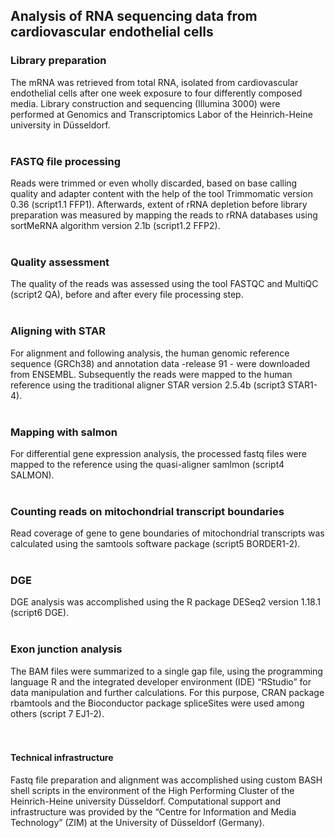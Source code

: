 ## Analysis of RNA sequencing data from cardiovascular endothelial cells

### Library preparation
The mRNA was retrieved from total RNA, isolated from cardiovascular endothelial cells after one week exposure to four differently composed media. Library construction and sequencing (Illumina 3000) were performed at Genomics and Transcriptomics Labor of the Heinrich-Heine university in Düsseldorf. 
<br />
<br />

### FASTQ file processing
Reads were trimmed or even wholly discarded, based on base calling quality and adapter content with the help of the tool Trimmomatic version 0.36 (script1.1 FFP1). Afterwards, extent of rRNA depletion before library preparation was measured by mapping the reads to rRNA databases using sortMeRNA algorithm version 2.1b (script1.2 FFP2). 
<br />
<br />

### Quality assessment
The quality of the reads was assessed using the tool FASTQC and MultiQC (script2 QA), before and after every file processing step.
<br />
<br />

### Aligning with STAR
For alignment and following analysis, the human genomic reference sequence (GRCh38) and annotation data -release 91 - were downloaded from ENSEMBL. Subsequently the reads were mapped to the human reference using the traditional aligner STAR version 2.5.4b (script3 STAR1-4).
<br />
<br />

### Mapping with salmon
For differential gene expression analysis, the processed fastq files were mapped to the reference using the quasi-aligner samlmon (script4 SALMON).
<br />
<br />


### Counting reads on mitochondrial transcript boundaries
Read coverage of gene to gene boundaries of mitochondrial transcripts was calculated using the samtools software package (script5 BORDER1-2). 
<br />
<br />

### DGE
DGE analysis was accomplished using the R package DESeq2 version 1.18.1 (script6 DGE). 
<br />
<br />


### Exon junction analysis
The BAM files were summarized to a single gap file, using the programming language R and the integrated developer environment (IDE) “RStudio” for data manipulation and further calculations. For this purpose, CRAN package rbamtools and the Bioconductor package spliceSites were used among others (script 7 EJ1-2). 
<br />
<br />
<br />

#### Technical infrastructure
Fastq file preparation and alignment was accomplished using custom BASH shell scripts in the environment of the High Performing Cluster of the Heinrich-Heine university Düsseldorf. Computational support and infrastructure was provided by the “Centre for Information and Media Technology” (ZIM) at the University of Düsseldorf (Germany).
